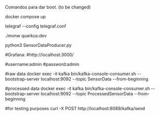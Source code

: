 Comandos para dar boot. (to be changed)

docker compose up

telegraf --config telegraf.conf 

./mvnw quarkus:dev

python3 SensorDataProducer.py 

#Grafana:
#http://localhost:3000/

#username:admin
#password:admin

#raw data
docker exec -it kafka bin/kafka-console-consumer.sh --bootstrap-server localhost:9092 --topic SensorData  --from-beginning

#processed data
docker exec -it kafka bin/kafka-console-consumer.sh --bootstrap-server localhost:9092 --topic ProcessedSensorData  --from-beginning

#for testing purposes
curl -X POST http://localhost:8089/kafka/send
